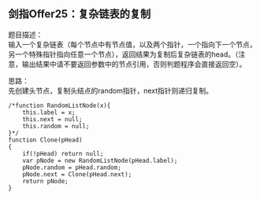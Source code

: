 ## 剑指Offer25：复杂链表的复制
题目描述：  
输入一个复杂链表（每个节点中有节点值，以及两个指针，一个指向下一个节点，另一个特殊指针指向任意一个节点），返回结果为复制后复杂链表的head。（注意，输出结果中请不要返回参数中的节点引用，否则判题程序会直接返回空）。  
  
思路：  
先创建头节点，复制头结点的random指针，next指针则递归复制。    
```
/*function RandomListNode(x){
    this.label = x;
    this.next = null;
    this.random = null;
}*/
function Clone(pHead)
{
    if(!pHead) return null;
    var pNode = new RandomListNode(pHead.label);
    pNode.random = pHead.random;
    pNode.next = Clone(pHead.next);
    return pNode;
}
```